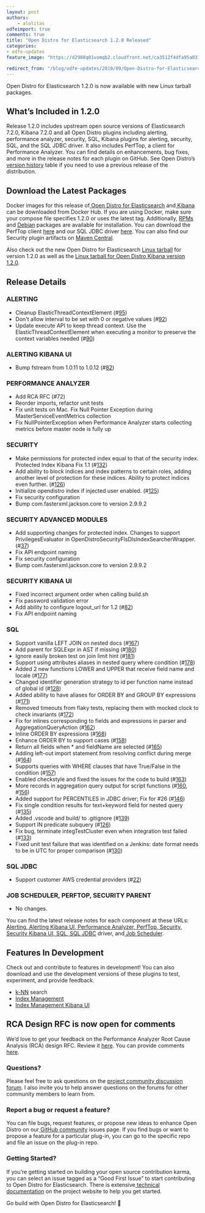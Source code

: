 ```yaml
---
layout: post
authors:
    - alolitas
odfeimport: true
comments: true
title: "Open Distro for Elasticsearch 1.2.0 Released"
categories:
- odfe-updates
feature_image: "https://d2908q01vomqb2.cloudfront.net/ca3512f4dfa95a03169c5a670a4c91a19b3077b4/2019/03/26/open_disto-elasticsearch-logo-800x400.jpg"

redirect_from: "/blog/odfe-updates/2019/09/Open-Distro-for-Elasticsearch-1.2.0-released/"
---
```


Open Distro for Elasticsearch 1.2.0 is now available with new Linux tarball packages.

## **What’s Included in 1.2.0**

Release 1.2.0 includes upstream open source versions of Elasticsearch 7.2.0, Kibana 7.2.0 and all Open Distro plugins including alerting, performance analyzer, security, SQL, Kibana plugins for alerting, security, SQL, and the SQL JDBC driver. It also includes PerfTop, a client for Performance Analyzer. You can find details on enhancements, bug fixes, and more in the release notes for each plugin on GitHub. See Open Distro’s[ version history](https://opendistro.github.io/for-elasticsearch-docs/version-history/) table if you need to use a previous release of the distribution.

## **Download the Latest Packages**

Docker images for this release of[ Open Distro for Elasticsearch](https://hub.docker.com/r/amazon/opendistro-for-elasticsearch) and[ Kibana](https://hub.docker.com/r/amazon/opendistro-for-elasticsearch-kibana) can be downloaded from Docker Hub. If you are using Docker, make sure your compose file specifies 1.2.0 or uses the latest tag. Additionally, [RPMs](https://opendistro.github.io/for-elasticsearch-docs/docs/install/rpm/) and [Debian](https://opendistro.github.io/for-elasticsearch-docs/docs/install/deb/) packages are available for installation. You can download the PerfTop client [here](https://www.npmjs.com/package/@aws/opendistro-for-elasticsearch-perftop) and our SQL JDBC driver [here](https://d3g5vo6xdbdb9a.cloudfront.net/downloads/elasticsearch-clients/opendistro-sql-jdbc/opendistro-sql-jdbc-0.9.0.0.jar). You can also find our Security plugin artifacts on [Maven Central](https://mvnrepository.com/artifact/com.amazon.opendistroforelasticsearch).

Also check out the new Open Distro for Elasticsearch [Linux tarball](https://opendistro.github.io/for-elasticsearch/downloads.html) for version 1.2.0 as well as the [Linux tarball for Open Distro Kibana version 1.2.0](https://opendistro.github.io/for-elasticsearch/downloads.html).

## **Release Details**

### **ALERTING**

* Cleanup ElasticThreadContextElement (#[95](https://github.com/opendistro-for-elasticsearch/alerting/pull/95))
* Don't allow interval to be set with 0 or negative values (#[92](https://github.com/opendistro-for-elasticsearch/alerting/pull/92))
* Update execute API to keep thread context. Use the ElasticThreadContextElement when executing a monitor to preserve the context variables needed (#[90](https://github.com/opendistro-for-elasticsearch/alerting/pull/90))

### **ALERTING KIBANA UI**

* Bump fstream from 1.0.11 to 1.0.12 (#[82](https://github.com/opendistro-for-elasticsearch/alerting-kibana-plugin/pull/82))

### **PERFORMANCE ANALYZER**

* Add RCA RFC (#72)
* Reorder imports, refactor unit tests
* Fix unit tests on Mac. Fix Null Pointer Exception during MasterServiceEventMetrics collection
* Fix NullPointerException when Performance Analyzer starts collecting metrics before master node is fully up

### **SECURITY**

* Make permissions for protected index equal to that of the security index. Protected Index Kibana Fix 1.1 (#[132](https://github.com/opensearch-project/security/pull/132))
* Add ability to block indices and index patterns to certain roles, adding another level of protection for these indices. Ability to protect indices even further. (#[126](https://github.com/opensearch-project/security/pull/126))
* Initialize opendistro index if injected user enabled. (#[125](https://github.com/opensearch-project/security/pull/125))
* Fix security configuration
* Bump com.fasterxml.jackson.core to version 2.9.9.2

### **SECURITY ADVANCED MODULES**

* Add supporting changes for protected index. Changes to support PrivilegesEvaluator in OpenDistroSecurityFlsDlsIndexSearcherWrapper. (#[37](https://github.com/opendistro-for-elasticsearch/security-advanced-modules/pull/37))
* Fix API endpoint naming
* Fix security configuration
* Bump com.fasterxml.jackson.core to version 2.9.9.2

### **SECURITY KIBANA UI**

* Fixed incorrect argument order when calling build.sh
* Fix password validation error
* Add ability to configure logout_url for 1.2 (#[82](https://github.com/opensearch-project/security-dashboards-plugin/pull/82))
* Fix API endpoint naming

### **SQL**

* Support vanilla LEFT JOIN on nested docs (#[167](https://github.com/opendistro-for-elasticsearch/sql/pull/167))
* Add parent for SQLExpr in AST if missing (#[180](https://github.com/opendistro-for-elasticsearch/sql/pull/180))
* Ignore easily broken test on join limit hint (#[181](https://github.com/opendistro-for-elasticsearch/sql/pull/181))
* Support using attributes aliases in nested query where condition (#[178](https://github.com/opendistro-for-elasticsearch/sql/pull/178))
* Added 2 new functions LOWER and UPPER that receive field name and locale (#[177](https://github.com/opendistro-for-elasticsearch/sql/pull/177))
* Changed identifier generation strategy to id per function name instead of global id (#[128](https://github.com/opendistro-for-elasticsearch/sql/pull/128))
* Added ability to have aliases for ORDER BY and GROUP BY expressions (#[171](https://github.com/opendistro-for-elasticsearch/sql/pull/171))
* Removed timeouts from flaky tests, replacing them with mocked clock to check invariants (#[172](https://github.com/opendistro-for-elasticsearch/sql/pull/172))
* Fix for inlines corresponding to fields and expressions in parser and AggregationQueryAction (#[162](https://github.com/opendistro-for-elasticsearch/sql/pull/162))
* Inline ORDER BY expressions (#[168](https://github.com/opendistro-for-elasticsearch/sql/pull/168))
* Enhance ORDER BY to support cases (#[158](https://github.com/opendistro-for-elasticsearch/sql/pull/158))
* Return all fields when * and fieldName are selected (#[165](https://github.com/opendistro-for-elasticsearch/sql/pull/165))
* Adding left-out import statement from resolving conflict during merge (#[164](https://github.com/opendistro-for-elasticsearch/sql/pull/164))
* Supports queries with WHERE clauses that have True/False in the condition (#[157](https://github.com/opendistro-for-elasticsearch/sql/pull/157))
* Enabled checkstyle and fixed the issues for the code to build (#[163](https://github.com/opendistro-for-elasticsearch/sql/pull/163))
* More records in aggregation query output for script functions (#[160](https://github.com/opendistro-for-elasticsearch/sql/pull/160), #[156](https://github.com/opendistro-for-elasticsearch/sql/pull/156))
* Added support for PERCENTILES in JDBC driver; Fix for #26 (#[146](https://github.com/opendistro-for-elasticsearch/sql/pull/146))
* Fix single condition results for text+keyword field for nested query (#[135](https://github.com/opendistro-for-elasticsearch/sql/pull/135))
* Added .vscode and build/ to .gitignore (#[139](https://github.com/opendistro-for-elasticsearch/sql/pull/139))
* Support IN predicate subquery (#[126](https://github.com/opendistro-for-elasticsearch/sql/pull/126))
* Fix bug, terminate integTestCluster even when integration test failed (#[133](https://github.com/opendistro-for-elasticsearch/sql/pull/133))
* Fixed unit test failure that was identified on a Jenkins: date format needs to be in UTC for proper comparison (#[130](https://github.com/opendistro-for-elasticsearch/sql/pull/130))

### **SQL JDBC**

* Support customer AWS credential providers (#[22](https://github.com/opendistro-for-elasticsearch/sql-jdbc/pull/22))

### **JOB SCHEDULER, PERFTOP, SECURITY PARENT**

* No changes.

You can find the latest release notes for each component at these URLs:[ Alerting](https://github.com/opendistro-for-elasticsearch/alerting/releases),[ Alerting Kibana UI](https://github.com/opendistro-for-elasticsearch/alerting-kibana-plugin/releases),[ Performance Analyzer](https://github.com/opendistro-for-elasticsearch/performance-analyzer/blob/opendistro-1.0/release-notes),[ PerfTop](https://github.com/opendistro-for-elasticsearch/perftop/blob/opendistro-1.0/release-notes),[ Security](https://github.com/opensearch-project/security/releases),[ Security Kibana UI](https://github.com/opensearch-project/security-dashboards-plugin/releases),[ SQL](https://github.com/opendistro-for-elasticsearch/sql/releases),[ SQL JDBC](https://github.com/opendistro-for-elasticsearch/sql-jdbc/releases) driver, and[ Job Scheduler](https://github.com/opendistro-for-elasticsearch/job-scheduler/releases).

## **Features In Development**

Check out and contribute to features in development! You can also download and use the development versions of these plugins to test, experiment, and provide feedback.

* [k-NN](https://github.com/opendistro-for-elasticsearch/k-NN) search
* [Index Management](https://github.com/opendistro-for-elasticsearch/index-management)
* [Index Management Kibana UI](https://github.com/opendistro-for-elasticsearch/index-management-kibana-plugin)

## **RCA Design RFC is now open for comments**

We’d love to get your feedback on the Performance Analyzer Root Cause Analysis (RCA) design RFC. Review it [here](https://github.com/opendistro-for-elasticsearch/performance-analyzer/tree/master/rca). You can provide comments [here](https://github.com/opendistro-for-elasticsearch/performance-analyzer/issues/73).

### **Questions?**

Please feel free to ask questions on the [project community discussion forum](https://discuss.opendistrocommunity.dev/). I also invite you to help answer questions on the forums for other community members to learn from.

### **Report a bug or request a feature?**

You can file bugs, request features, or propose new ideas to enhance Open Distro on our[ GitHub community](https://github.com/opendistro-for-elasticsearch/community/issues) issues page. If you find bugs or want to propose a feature for a particular plug-in, you can go to the specific repo and file an issue on the plug-in repo.

### **Getting Started?**

If you’re getting started on building your open source contribution karma, you can select an issue tagged as a “Good First Issue” to start contributing to Open Distro for Elasticsearch. There is extensive[ technical documentation](https://opendistro.github.io/for-elasticsearch-docs/docs/install/) on the project website to help you get started.

Go build with Open Distro for Elasticsearch! 🚀
